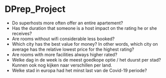 # DPrep_Project

- Do superhosts more often offer an entire apartement?
- Has the duration that someone is a host impact on the rating he or she receives?
- Are rooms without wifi considerable less booked?
- Which city has the best value for money? In other words, which city on average has the relative lowest price for the highest rating?
- Are rooms with more facilities always higher rated?
- Welke dag in de week is de meest goedkope optie / het duurst per stad? Kunnen ook nog kijken naar verschillen per land.
- Welke stad in europa had het minst last van de Covid-19 periode?
